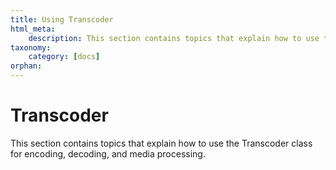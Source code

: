 ```yaml
---
title: Using Transcoder
html_meta:
    description: This section contains topics that explain how to use the Transcoder class for media processing.
taxonomy:
    category: [docs]
orphan:
---
```


# Transcoder

This section contains topics that explain how to use the Transcoder class for encoding, decoding, and media processing.


